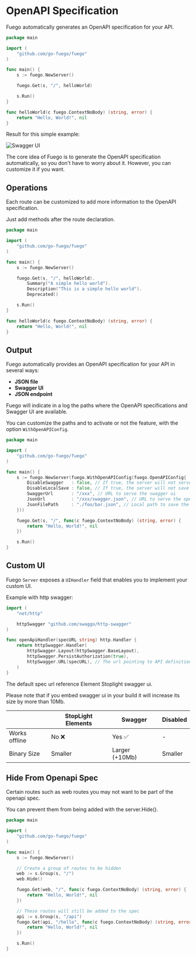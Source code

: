 # OpenAPI Specification

Fuego automatically generates an OpenAPI specification for your API.

```go
package main

import (
	"github.com/go-fuego/fuego"
)

func main() {
	s := fuego.NewServer()

	fuego.Get(s, "/", helloWorld)

	s.Run()
}

func helloWorld(c fuego.ContextNoBody) (string, error) {
	return "Hello, World!", nil
}
```

Result for this simple example:

![Swagger UI](../../static/img/hello-world-openapi.png)

The core idea of Fuego is to generate the OpenAPI specification automatically, so you don't have to worry about it. However, you can customize it if you want.

## Operations

Each route can be customized to add more information to the OpenAPI specification.

Just add methods after the route declaration.

```go
package main

import (
	"github.com/go-fuego/fuego"
)

func main() {
	s := fuego.NewServer()

	fuego.Get(s, "/", helloWorld).
		Summary("A simple hello world").
		Description("This is a simple hello world").
		Deprecated()

	s.Run()
}

func helloWorld(c fuego.ContextNoBody) (string, error) {
	return "Hello, World!", nil
}

```

## Output

Fuego automatically provides an OpenAPI specification for your API in several ways:

- **JSON file**
- **Swagger UI**
- **JSON endpoint**

Fuego will indicate in a log the paths where the OpenAPI specifications and Swagger UI are available.

You can customize the paths and to activate or not the feature, with the option `WithOpenAPIConfig`.

```go
package main

import (
	"github.com/go-fuego/fuego"
)

func main() {
	s := fuego.NewServer(fuego.WithOpenAPIConfig(fuego.OpenAPIConfig{
		DisableSwagger   : false, // If true, the server will not serve the swagger ui nor the openapi json spec
		DisableLocalSave : false, // If true, the server will not save the openapi json spec locally
		SwaggerUrl       : "/xxx", // URL to serve the swagger ui
		JsonUrl          : "/xxx/swagger.json", // URL to serve the openapi json spec
		JsonFilePath     : "./foo/bar.json", // Local path to save the openapi json spec
	}))

	fuego.Get(s, "/", func(c fuego.ContextNoBody) (string, error) {
		return "Hello, World!", nil
	})

	s.Run()
}
```

## Custom UI

Fuego `Server` exposes a `UIHandler` field that enables you to implement your custom UI.

Example with http swagger:

```go
import (
	"net/http"

	httpSwagger "github.com/swaggo/http-swagger"
)

func openApiHandler(specURL string) http.Handler {
	return httpSwagger.Handler(
		httpSwagger.Layout(httpSwagger.BaseLayout),
		httpSwagger.PersistAuthorization(true),
		httpSwagger.URL(specURL), // The url pointing to API definition
	)
}
```

The default spec url reference Element Stoplight swagger ui.

Please note that if you embed swagger ui in your build it will increase its size by more than 10Mb.

|               | StopLight Elements | Swagger        | Disabled |
| ------------- | ------------------ | -------------- | -------- |
| Works offline | No ❌              | Yes ✅         | -        |
| Binary Size   | Smaller            | Larger (+10Mb) | Smaller  |

## Hide From Openapi Spec

Certain routes such as web routes you may not want to be part of the openapi spec.

You can prevent them from being added with the server.Hide().

```go
package main

import (
	"github.com/go-fuego/fuego"
)

func main() {
	s := fuego.NewServer()

	// Create a group of routes to be hidden
	web := s.Group(s, "/")
	web.Hide()

	fuego.Get(web, "/", func(c fuego.ContextNoBody) (string, error) {
		return "Hello, World!", nil
	})

	// These routes will still be added to the spec
	api := s.Group(s, "/api")
	fuego.Get(api, "/hello", func(c fuego.ContextNoBody) (string, error) {
		return "Hello, World!", nil
	})

	s.Run()
}
```